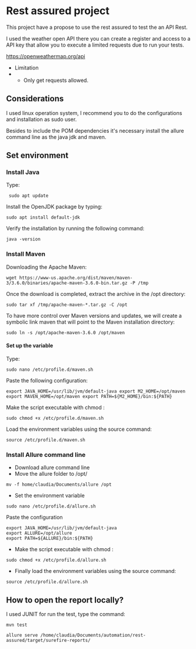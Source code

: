 # Rest assured project

This project have a propose to use the rest assured to test the an API Rest.

I used the weather open API there you can create a register and access to a API key that allow you to execute a limited requests due to run your tests.

https://openweathermap.org/api

* Limitation
* * Only get requests allowed.

## Considerations

<p>I used linux operation system, I recommend you to do the configurations and installation as sudo user.</p>
<p>Besides to include the POM dependencies it's necessary install the allure command line as the java jdk and maven.</p>


## Set environment
### Install Java

Type:

`` sudo apt update``

 Install the OpenJDK package by typing:

`` sudo apt install default-jdk ``

Verify the installation by running the following command:

``java -version``

### Install Maven
Downloading the Apache Maven:

`wget https://www-us.apache.org/dist/maven/maven-3/3.6.0/binaries/apache-maven-3.6.0-bin.tar.gz -P /tmp
`

Once the download is completed, extract the archive in the /opt directory:

`sudo tar xf /tmp/apache-maven-*.tar.gz -C /opt`

To have more control over Maven versions and updates, we will create a symbolic link maven that will point to the Maven installation directory:

`sudo ln -s /opt/apache-maven-3.6.0 /opt/maven`

#### Set up the variable
Type:

`sudo nano /etc/profile.d/maven.sh`

Paste the following configuration:

`export JAVA_HOME=/usr/lib/jvm/default-java
 export M2_HOME=/opt/maven
 export MAVEN_HOME=/opt/maven
 export PATH=${M2_HOME}/bin:${PATH}
`

Make the script executable with chmod :

`sudo chmod +x /etc/profile.d/maven.sh`

Load the environment variables using the source command:

`source /etc/profile.d/maven.sh`

### Install Allure command line

* Download allure command line
* Move the allure folder to /opt/

``` mv -f home/claudia/Documents/allure /opt ```

* Set the environment variable 

```sudo nano /etc/profile.d/allure.sh ```

Paste the configuration
``` 
export JAVA_HOME=/usr/lib/jvm/default-java
export ALLURE=/opt/allure
export PATH=${ALLURE}/bin:${PATH}
```

* Make the script executable with chmod :

``sudo chmod +x /etc/profile.d/allure.sh``

* Finally load the environment variables using the source command:

``source /etc/profile.d/allure.sh``

## How to open the report locally?

I used JUNIT for run the test, type the command:

`mvn test`

`allure serve /home/claudia/Documents/automation/rest-assured/target/surefire-reports/`




